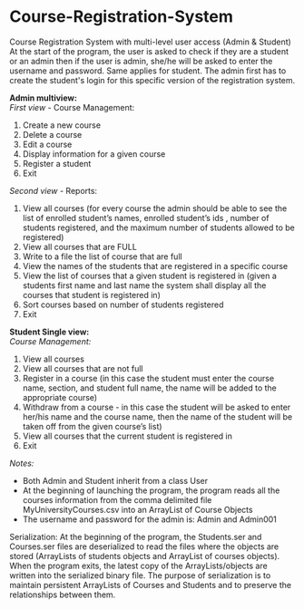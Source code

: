 # Course-Registration-System

Course Registration System with multi-level user access (Admin & Student)
At the start of the program, the user is asked to check if they are a student or an admin then if the user is admin, she/he will be asked to enter the username and password. Same applies for student. The admin first has to create the student's login for this specific version of the registration system.

**Admin multiview:** \
*First view -* Course Management: 
1. Create a new course
2. Delete a course
3. Edit a course
4. Display information for a given course
5. Register a student
6. Exit

*Second view -* Reports: 
1. View all courses (for every course the admin should be able to see the list of enrolled student’s names, enrolled student’s ids , number of students registered, and the maximum number of students allowed to be registered)
2. View all courses that are FULL 
3. Write to a file the list of course that are full
4. View the names of the students that are registered in a specific course
5. View the list of courses that a given student is registered in (given a students first name
and last name the system shall display all the courses that student is registered in)
6. Sort courses based on number of students registered
7. Exit

**Student Single view:** \
*Course Management:* 
1. View all courses
2. View all courses that are not full
3. Register in a course (in this case the student must enter the course name, section, and student full name, the name will be added to the appropriate course)
4. Withdraw from a course - in this case the student will be asked to enter her/his name and the course name, then the name of the student will be taken off from the given course’s list)
5. View all courses that the current student is registered in
6. Exit

*Notes:*
- Both Admin and Student inherit from a class User
- At the beginning of launching the program, the program reads all the courses information from the comma delimited file MyUniversityCourses.csv into an ArrayList of Course Objects
- The username and password for the admin is: Admin and Admin001

Serialization: At the beginning of the program, the Students.ser and Courses.ser files are deserialized to read the files where the objects are stored (ArrayLists of students objects and ArrayList of courses objects). When the program exits, the latest copy of the ArrayLists/objects are written into the serialized binary file. The purpose of serialization is to maintain persistent ArrayLists of Courses and Students and to preserve the relationships between them.
